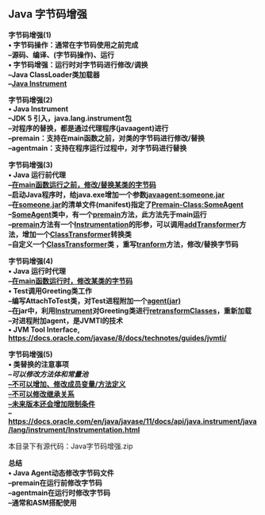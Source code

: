 ## Java 字节码增强

**字节码增强(1)**  
**• 字节码操作：通常在字节码使用之前完成**  
**–源码、编译、(字节码操作)、运行**  
**• 字节码增强：运行时对字节码进行修改/调换**  
**–Java ClassLoader类加载器**  
**–<u>Java Instrument</u>**  



**字节码增强(2)**  
**• Java Instrument**  
**–JDK 5 引入，java.lang.instrument包**  
**–对程序的替换，都是通过代理程序(javaagent)进行**  
**–premain：支持在main函数之前，对类的字节码进行修改/替换**  
**–agentmain：支持在程序运行过程中，对字节码进行替换**  



**字节码增强(3)**  
**• Java 运行前代理**  
**–<u>在main函数运行之前，修改/替换某类的字节码</u>**  
**–启动Java程序时，给java.exe增加一个参数<u>javaagent:someone.jar</u>**  
**–在<u>someone.jar</u>的清单文件(manifest)指定了<u>Premain-Class:SomeAgent</u>**  
**–<u>SomeAgent</u>类中，有一个<u>premain</u>方法，此方法先于main运行**  
**–<u>premain</u>方法有一个<u>Instrumentation</u>的形参，可以调用<u>addTransformer</u>方法，增加一个<u>ClassTransformer</u>转换类**  
**–自定义一个<u>ClassTransformer</u>类 ，重写<u>tranform</u>方法，修改/替换字节码**  



**字节码增强(4)**  
**• Java 运行时代理**  
**–<u>在main函数运行时，修改某类的字节码</u>**  
**• Test调用Greeting类工作**  
**–编写AttachToTest类，对Test进程附加一个<u>agent(jar)</u>**  
**–在jar中，利用<u>Instrument</u>对Greeting类进行<u>retransformClasses</u>，重新加载**  
**–对进程附加agent，是JVMTI的技术**  
**• JVM Tool Interface,**  
**https://docs.oracle.com/javase/8/docs/technotes/guides/jvmti/**  



**字节码增强(5)**  
**• 类替换的注意事项**  
***–可以修改方法体和常量池***  
**<u>–不可以增加、修改成员变量/方法定义</u>**  
**<u>–不可以修改继承关系</u>**  
**<u>–未来版本还会增加限制条件</u>**  
**– https://docs.oracle.com/en/java/javase/11/docs/api/java.instrument/java/lang/instrument/Instrumentation.html**  



本目录下有源代码：Java字节码增强.zip



**总结**  
**• Java Agent动态修改字节码文件**  
**–premain在运行前修改字节码**  
**–agentmain在运行时修改字节码**  
**–通常和ASM搭配使用**  









